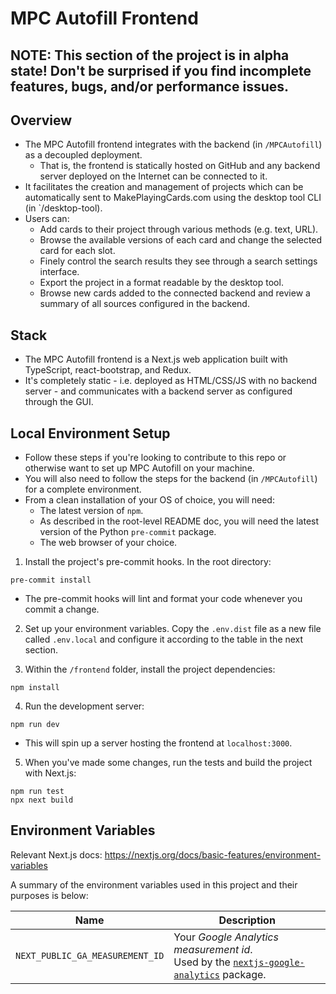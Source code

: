 # MPC Autofill Frontend

## NOTE: This section of the project is in alpha state! Don't be surprised if you find incomplete features, bugs, and/or performance issues.

## Overview

- The MPC Autofill frontend integrates with the backend (in `/MPCAutofill`) as a decoupled deployment.
  - That is, the frontend is statically hosted on GitHub and any backend server deployed on the Internet can be connected to it.
- It facilitates the creation and management of projects which can be automatically sent to MakePlayingCards.com using the desktop tool CLI (in `/desktop-tool).
- Users can:
  - Add cards to their project through various methods (e.g. text, URL).
  - Browse the available versions of each card and change the selected card for each slot.
  - Finely control the search results they see through a search settings interface.
  - Export the project in a format readable by the desktop tool.
  - Browse new cards added to the connected backend and review a summary of all sources configured in the backend.

## Stack

- The MPC Autofill frontend is a Next.js web application built with TypeScript, react-bootstrap, and Redux.
- It's completely static - i.e. deployed as HTML/CSS/JS with no backend server - and communicates with a backend server as configured through the GUI.

## Local Environment Setup

- Follow these steps if you're looking to contribute to this repo or otherwise want to set up MPC Autofill on your machine.
- You will also need to follow the steps for the backend (in `/MPCAutofill`) for a complete environment.
- From a clean installation of your OS of choice, you will need:
  - The latest version of `npm`.
  - As described in the root-level README doc, you will need the latest version of the Python `pre-commit` package.
  - The web browser of your choice.

1. Install the project's pre-commit hooks. In the root directory:

```text
pre-commit install
```

- The pre-commit hooks will lint and format your code whenever you commit a change.

2. Set up your environment variables. Copy the `.env.dist` file as a new file called `.env.local` and configure it according to the table in the next section.

3. Within the `/frontend` folder, install the project dependencies:

```text
npm install
```

4. Run the development server:

```text
npm run dev
```

- This will spin up a server hosting the frontend at `localhost:3000`.

5. When you've made some changes, run the tests and build the project with Next.js:

```text
npm run test
npx next build
```

## Environment Variables

Relevant Next.js docs: https://nextjs.org/docs/basic-features/environment-variables

A summary of the environment variables used in this project and their purposes is below:

| Name                            | Description                                                                                                                                              |
| ------------------------------- | -------------------------------------------------------------------------------------------------------------------------------------------------------- |
| `NEXT_PUBLIC_GA_MEASUREMENT_ID` | Your _Google Analytics measurement id_. <br/>Used by the [`nextjs-google-analytics`](https://github.com/MauricioRobayo/nextjs-google-analytics) package. |
